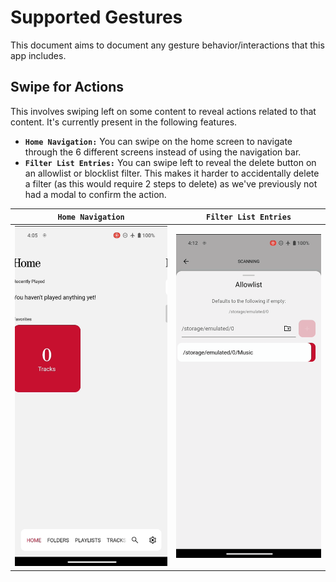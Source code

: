 # Supported Gestures

This document aims to document any gesture behavior/interactions that this app includes.

## Swipe for Actions

This involves swiping left on some content to reveal actions related to that content. It's currently present in the following features.

- **`Home Navigation:`** You can swipe on the home screen to navigate through the 6 different screens instead of using the navigation bar.
- **`Filter List Entries:`** You can swipe left to reveal the delete button on an allowlist or blocklist filter. This makes it harder to accidentally delete a filter (as this would require 2 steps to delete) as we've previously not had a modal to confirm the action.

|                                                    `Home Navigation`                                                    |                                                        `Filter List Entries`                                                        |
| :---------------------------------------------------------------------------------------------------------------------: | :---------------------------------------------------------------------------------------------------------------------------------: |
| <img src="./assets/supported-gestures/home-gestures.gif" alt="Swipe gesture on home screen as a form of navigation." /> | <img src="./assets/supported-gestures/filter-list-gestures.gif" alt="Swipe gesture on allowlist filter to reveal delete button." /> |
